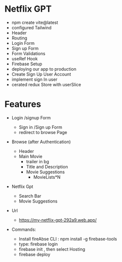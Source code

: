 # Netflix GPT

- npm create vite@latest
- configured Tailwind
- Header
- Routing
- Login Form
- Sign up Form
- Form Validations
- useRef Hook
- Firebase Setup
- deploying our app to production
- Create Sign Up User Account
- implement sign In user
- cerated redux Store with userSlice



# Features
- Login /signup Form
    - Sign in /Sign up Form
    - redirect to browse Page
- Browse (after Authentication)
    - Header
    - Main Movie
        - trailer in bg
        - Title and Description
        - Movie Suggestions
            - MovieLists*N

- Netflix Gpt
    - Search Bar
    - Movie Suggestions

- Url
    - https://my-netflix-gpt-292a9.web.app/
- Commands:
    - Install fireAbse CLI : npm install -g firebase-tools
    - type: firebase login
    - firebase init , then select Hosting
    - firebase deploy


